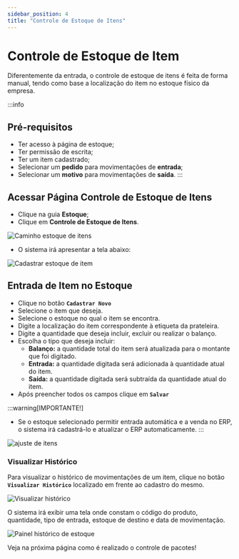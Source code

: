 ```yaml
---
sidebar_position: 4
title: "Controle de Estoque de Itens"
---
```


# Controle de Estoque de Item

Diferentemente da entrada, o controle de estoque de itens é feita de forma manual, tendo como base a localização do item no estoque físico da empresa.

:::info

## Pré-requisitos

- Ter acesso à página de estoque;
- Ter permissão de escrita;
- Ter um item cadastrado;
- Selecionar um **pedido** para movimentações de **entrada**;
- Selecionar um **motivo** para movimentações de **saída**.
  :::

## Acessar Página Controle de Estoque de Itens

- Clique na guia **Estoque**;
- Clique em **Controle de Estoque de Itens**.

![Caminho estoque de itens](/img/images/aba_estoque_item.png)

- O sistema irá apresentar a tela abaixo:

![Cadastrar estoque de item](/img/images/cadastrar_estoque_item.png)

## Entrada de Item no Estoque

- Clique no botão **`Cadastrar Novo`**
- Selecione o item que deseja.
- Selecione o estoque no qual o item se encontra.
- Digite a localização do item correspondente à etiqueta da prateleira.
- Digite a quantidade que deseja incluir, excluir ou realizar o balanço.
- Escolha o tipo que deseja incluir:
  - **Balanço:** a quantidade total do item será atualizada para o montante que foi digitado.
  - **Entrada:** a quantidade digitada será adicionada à quantidade atual do item.
  - **Saída:** a quantidade digitada será subtraída da quantidade atual do item.
- Após preencher todos os campos clique em **`Salvar`**

:::warning[IMPORTANTE!]

- Se o estoque selecionado permitir entrada automática e a venda no ERP, o sistema irá cadastrá-lo e atualizar o ERP automaticamente.
  :::

![ajuste de itens](/img/images/ajuste_itens.png)

### Visualizar Histórico

Para visualizar o histórico de movimentações de um item, clique no botão **`Visualizar Histórico`** localizado em frente ao cadastro do mesmo.

![Visualizar histórico](/img/images/visualizar_estoque.png)

O sistema irá exibir uma tela onde constam o código do produto, quantidade, tipo de entrada, estoque de destino e data de movimentação.

![Painel histórico de estoque](/img/images/historico.png)

Veja na próxima página como é realizado o controle de pacotes!
